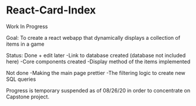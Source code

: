 # React-Card-Index
Work In Progress

Goal: To create a react webapp that dynamically displays a collection of items in a game

Status:
Done + edit later
-Link to database created (database not included here)
-Core components created
-Display method of the items implemented 

Not done
-Making the main page prettier 
-The filtering logic to create new SQL queries 

Progress is temporary suspended as of 08/26/20 in order to concentrate on Capstone project. 
